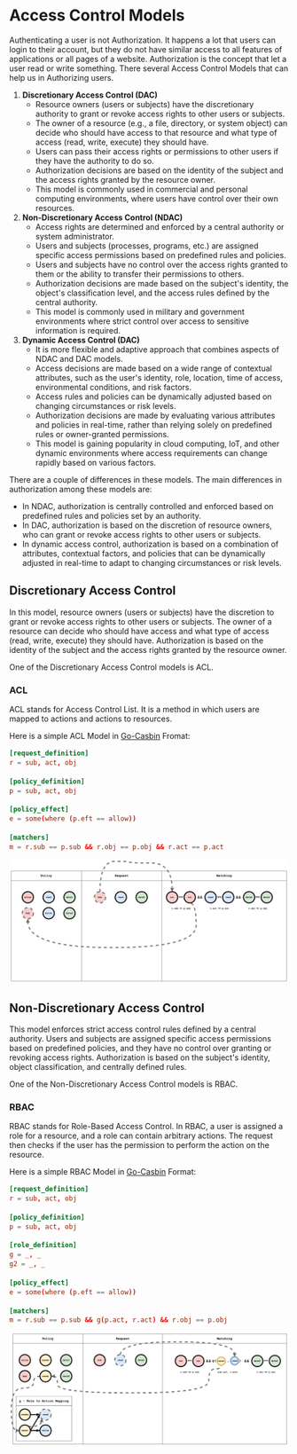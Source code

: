 # Access Control Models

Authenticating a user is not Authorization. It happens a lot that users can login to their account, but they do not have similar access to all features of applications or all pages of a website. Authorization is the concept that let a user read or write something. There several Access Control Models that can help us in Authorizing users.


1. **Discretionary Access Control (DAC)**
	- Resource owners (users or subjects) have the discretionary authority to grant or revoke access rights to other users or subjects.
	- The owner of a resource (e.g., a file, directory, or system object) can decide who should have access to that resource and what type of access (read, write, execute) they should have.
	- Users can pass their access rights or permissions to other users if they have the authority to do so.
	- Authorization decisions are based on the identity of the subject and the access rights granted by the resource owner.
	- This model is commonly used in commercial and personal computing environments, where users have control over their own resources.
2. **Non-Discretionary Access Control (NDAC)**
	- Access rights are determined and enforced by a central authority or system administrator.
	- Users and subjects (processes, programs, etc.) are assigned specific access permissions based on predefined rules and policies.
	- Users and subjects have no control over the access rights granted to them or the ability to transfer their permissions to others.
	- Authorization decisions are made based on the subject's identity, the object's classification level, and the access rules defined by the central authority.
	- This model is commonly used in military and government environments where strict control over access to sensitive information is required.
3. **Dynamic Access Control (DAC)**
	- It is more flexible and adaptive approach that combines aspects of NDAC and DAC models.
	- Access decisions are made based on a wide range of contextual attributes, such as the user's identity, role, location, time of access, environmental conditions, and risk factors.
	- Access rules and policies can be dynamically adjusted based on changing circumstances or risk levels.
	- Authorization decisions are made by evaluating various attributes and policies in real-time, rather than relying solely on predefined rules or owner-granted permissions.
	- This model is gaining popularity in cloud computing, IoT, and other dynamic environments where access requirements can change rapidly based on various factors.

There are a couple of differences in these models. The main differences in authorization among these models are:

- In NDAC, authorization is centrally controlled and enforced based on predefined rules and policies set by an authority.
- In DAC, authorization is based on the discretion of resource owners, who can grant or revoke access rights to other users or subjects.
- In dynamic access control, authorization is based on a combination of attributes, contextual factors, and policies that can be dynamically adjusted in real-time to adapt to changing circumstances or risk levels.

## Discretionary Access Control 

In this model, resource owners (users or subjects) have the discretion to grant or revoke access rights to other users or subjects. The owner of a resource can decide who should have access and what type of access (read, write, execute) they should have. Authorization is based on the identity of the subject and the access rights granted by the resource owner.

One of the Discretionary Access Control models is ACL.

### ACL

ACL stands for Access Control List. It is a method in which users are mapped to actions and actions to resources.

Here is a simple ACL Model in [Go-Casbin](Golang/Go-Casbin.md) Fromat:

```conf
[request_definition]  
r = sub, act, obj  
  
[policy_definition]  
p = sub, act, obj  
  
[policy_effect]  
e = some(where (p.eft == allow))  
  
[matchers]  
m = r.sub == p.sub && r.obj == p.obj && r.act == p.act
```

![](Attachments/Access-Control-Models/image-20240507230946818.png)

## Non-Discretionary Access Control 

This model enforces strict access control rules defined by a central authority. Users and subjects are assigned specific access permissions based on predefined policies, and they have no control over granting or revoking access rights. Authorization is based on the subject's identity, object classification, and centrally defined rules. 

One of the Non-Discretionary Access Control models is RBAC.

### RBAC

RBAC stands for Role-Based Access Control. In RBAC, a user is assigned a role for a resource, and a role can contain arbitrary actions. The request then checks if the user has the permission to perform the action on the resource.

Here is a simple RBAC Model in [Go-Casbin](Golang/Go-Casbin.md) Format:

```conf
[request_definition]
r = sub, act, obj

[policy_definition]
p = sub, act, obj

[role_definition]
g = _, _
g2 = _, _

[policy_effect]
e = some(where (p.eft == allow))

[matchers]
m = r.sub == p.sub && g(p.act, r.act) && r.obj == p.obj
```

![](Attachments/Access-Control-Models/image-20240507230927557.png)

